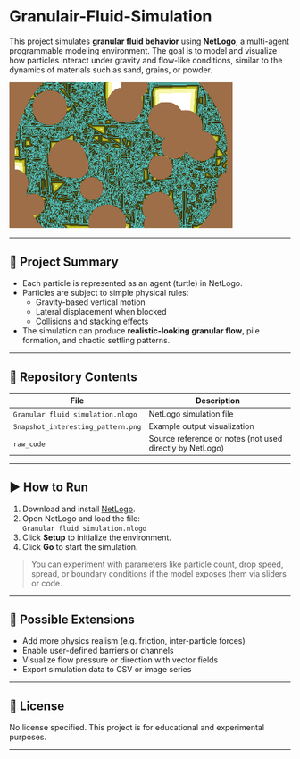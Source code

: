 # Granulair-Fluid-Simulation

This project simulates **granular fluid behavior** using **NetLogo**, a multi-agent programmable modeling environment. The goal is to model and visualize how particles interact under gravity and flow-like conditions, similar to the dynamics of materials such as sand, grains, or powder.

<img src="Snapshot_interesting_pattern.png" alt="Simulation Snapshot" width="400">

---

## 🧪 Project Summary

- Each particle is represented as an agent (turtle) in NetLogo.
- Particles are subject to simple physical rules:
  - Gravity-based vertical motion
  - Lateral displacement when blocked
  - Collisions and stacking effects
- The simulation can produce **realistic-looking granular flow**, pile formation, and chaotic settling patterns.

---

## 📁 Repository Contents

| File | Description |
|------|-------------|
| `Granular fluid simulation.nlogo` | NetLogo simulation file |
| `Snapshot_interesting_pattern.png` | Example output visualization |
| `raw_code` | Source reference or notes (not used directly by NetLogo) |

---

## ▶️ How to Run

1. Download and install [NetLogo](https://ccl.northwestern.edu/netlogo/).
2. Open NetLogo and load the file:  
   `Granular fluid simulation.nlogo`
3. Click **Setup** to initialize the environment.
4. Click **Go** to start the simulation.

> You can experiment with parameters like particle count, drop speed, spread, or boundary conditions if the model exposes them via sliders or code.

---

## 🔬 Possible Extensions

- Add more physics realism (e.g. friction, inter-particle forces)
- Enable user-defined barriers or channels
- Visualize flow pressure or direction with vector fields
- Export simulation data to CSV or image series

---

## 📄 License

No license specified. This project is for educational and experimental purposes.

---
